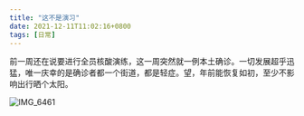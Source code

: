 ```yaml
---
title: "这不是演习"
date: 2021-12-11T11:02:16+0800
tags: [日常]
---
```


前一周还在说要进行全员核酸演练，这一周突然就一例本土确诊。一切发展超乎迅猛，唯一庆幸的是确诊者都一个街道，都是轻症。望，年前能恢复如初，至少不影响出行晒个太阳。

<!--more-->

![IMG_6461](https://lmm.elizen.me/images/2021/12/IMG_6461.JPG)

